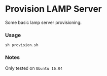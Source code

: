 # Provision LAMP Server

Some basic lamp server provisioning.

### Usage

`sh provision.sh`

### Notes

Only tested on ```Ubuntu 16.04```